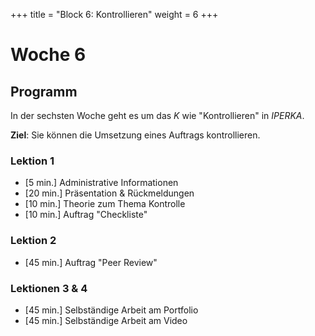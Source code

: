 +++
title = "Block 6: Kontrollieren"
weight = 6
+++

# Woche 6

## Programm

In der sechsten Woche geht es um das _K_ wie "Kontrollieren" in _IPERKA_.

**Ziel**: Sie können die Umsetzung eines Auftrags kontrollieren.

### Lektion 1

- [5 min.] Administrative Informationen
- [20 min.] Präsentation & Rückmeldungen
- [10 min.] Theorie zum Thema Kontrolle
- [10 min.] Auftrag "Checkliste"

### Lektion 2

- [45 min.] Auftrag "Peer Review"

### Lektionen 3 & 4

- [45 min.] Selbständige Arbeit am Portfolio
- [45 min.] Selbständige Arbeit am Video